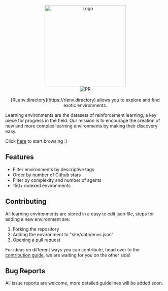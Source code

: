 <p align="center">
  <a href="https://rlenv.directory"><img src="https://rlenv.directory/assets/images/logo.png" alt="Logo" width="256px" ></a>
  </br>
  <img src="https://img.shields.io/badge/PRs-welcome-brightgreen.svg?style=flat-square" alt="PR">
  </br>
  </br>
  [RLenv.directory](https://rlenv.directory) allows you to explore and find exotic environments. 
</p

Learning environments are the datasets of reinforcement learning, a key piece for progress in the field. Our mission is to encourage the creation of new and more complex learning environments by making their discovery easy.

Click [here](https://rlenv.directory) to start browsing :)

## Features

- Filter environments by descriptive tags
- Order by number of Github stars
- Filter by complexity and number of agents
- 150+ indexed environments

## Contributing

All learning environments are stored in a easy to edit json file, steps for adding a new environment are:

1. Forking the repository
2. Adding the environment to "site/data/envs.json"
3. Opening a pull request

For ideas on different ways you can contribute, head over to the [contribution guide](https://github.com/pschydlo/RLenv.directory/blob/master/CONTRIBUTING.md), we are waiting for you on the other side!

## Bug Reports

All issue reports are welcome, more detailed guidelines will be added soon.
